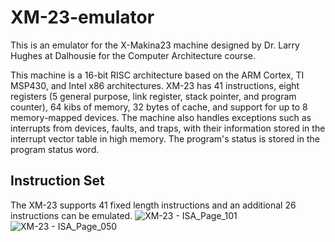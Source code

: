 # XM-23-emulator
This is an emulator for the X-Makina23 machine designed by Dr. Larry Hughes at Dalhousie for the Computer Architecture course.

This machine is a 16-bit RISC architecture based on the ARM Cortex, TI MSP430, and Intel x86 architectures. XM-23 has 41 instructions, eight registers (5 general purpose, link register, stack pointer, and program counter), 64 kibs of memory, 32 bytes of cache, and support for up to 8 memory-mapped devices. The machine also handles exceptions such as interrupts from devices, faults, and traps, with their information stored in the interrupt vector table in high memory. The program's status is stored in the program status word.

## Instruction Set
The XM-23 supports 41 fixed length instructions and an additional 26 instructions can be emulated.
![XM-23 - ISA_Page_101](https://github.com/ahmedabdin08/XM-23-emulator/assets/97932039/85e6fcc3-bc46-4c3f-a1bd-36dba21b904b)
![XM-23 - ISA_Page_050](https://github.com/ahmedabdin08/XM-23-emulator/assets/97932039/1c240685-97a6-477f-82c1-f95ccf16cc3c)
